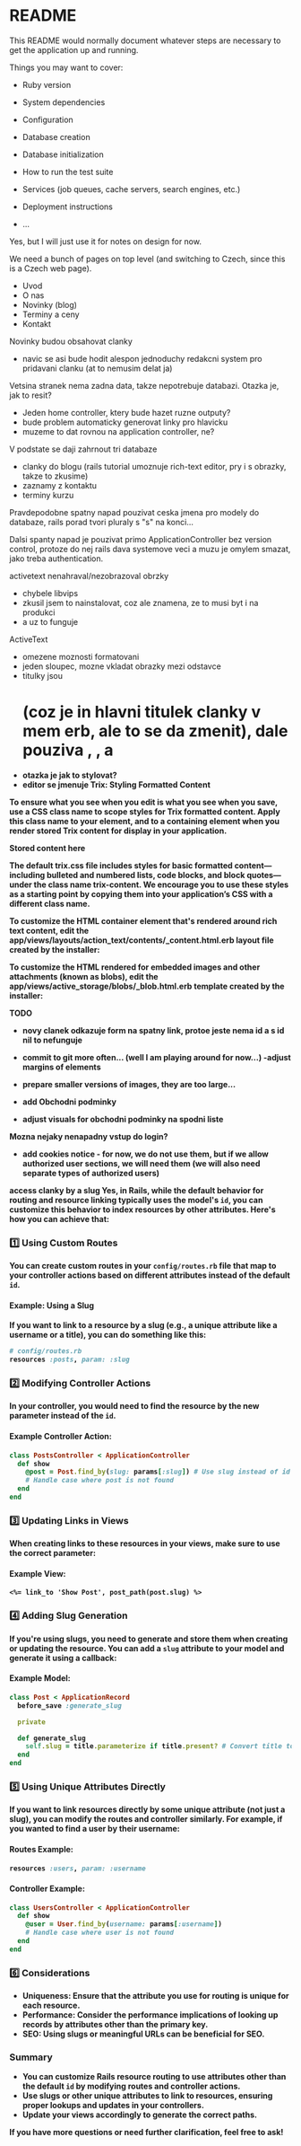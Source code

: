 # README

This README would normally document whatever steps are necessary to get the
application up and running.

Things you may want to cover:

* Ruby version

* System dependencies

* Configuration

* Database creation

* Database initialization

* How to run the test suite

* Services (job queues, cache servers, search engines, etc.)

* Deployment instructions

* ...


Yes, but I will just use it for notes on design for now.

We need a bunch of pages on top level (and switching to Czech, since this is a Czech web page).
- Uvod
- O nas
- Novinky (blog)
- Terminy a ceny
- Kontakt

Novinky budou obsahovat clanky

- navic se asi bude hodit alespon jednoduchy redakcni system pro pridavani clanku
 (at to nemusim delat ja)
 
 Vetsina stranek nema zadna data, takze nepotrebuje databazi. 
 Otazka je, jak to resit? 
 - Jeden home controller, ktery bude hazet ruzne outputy?
 - bude problem automaticky generovat linky pro hlavicku
 - muzeme to dat rovnou na application controller, ne?
 
 V podstate se daji zahrnout tri databaze
  - clanky do blogu (rails tutorial umoznuje rich-text editor, pry i s obrazky, takze to zkusime)
  - zaznamy z kontaktu
  - terminy kurzu
  
  
Pravdepodobne spatny napad pouzivat ceska jmena pro modely do databaze, rails porad tvori pluraly s "s" na konci...


Dalsi spanty napad je pouzivat primo ApplicationController bez version control, protoze 
do nej rails dava systemove veci a muzu je omylem smazat, jako treba authentication.


activetext nenahraval/nezobrazoval obrzky
 - chybele libvips
 - zkusil jsem to nainstalovat, coz ale znamena, ze to musi byt i na produkci
 - a uz to funguje

ActiveText
 - omezene moznosti formatovani
 - jeden sloupec, mozne vkladat obrazky mezi odstavce
 - titulky jsou <h1> (coz je in hlavni titulek clanky v mem erb, ale to se da zmenit), dale pouziva
 <strong>, <emph>, a <figcaption>
 - otazka je jak to stylovat?
 - editor se jmenuje Trix:
 Styling Formatted Content

To ensure what you see when you edit is what you see when you save, use a CSS class name to scope styles for Trix formatted content. Apply this class name to your <trix-editor> element, and to a containing element when you render stored Trix content for display in your application.

<trix-editor class="trix-content"></trix-editor>

<div class="trix-content">Stored content here</div>

The default trix.css file includes styles for basic formatted content—including bulleted and numbered lists, code blocks, and block quotes—under the class name trix-content. We encourage you to use these styles as a starting point by copying them into your application’s CSS with a different class name.


To customize the HTML container element that's rendered around rich text content, edit the app/views/layouts/action_text/contents/_content.html.erb layout file created by the installer:


To customize the HTML rendered for embedded images and other attachments (known as blobs), edit the app/views/active_storage/blobs/_blob.html.erb template created by the installer:




TODO
- novy clanek odkazuje form na spatny link, protoe jeste nema id a s id nil to nefunguje


- commit to git more often... (well I am playing around for now...)
-adjust margins of elements
- prepare smaller versions of images, they are too large...
- add Obchodni podminky
- adjust visuals for obchodni podminky na spodni liste

Mozna nejaky nenapadny vstup do login?


- add cookies notice - for now, we do not use them, but if we allow authorized user sections, we will need them (we will also need separate types of authorized users)




access clanky by a slug
Yes, in Rails, while the default behavior for routing and resource linking typically uses the model's `id`, you can customize this behavior to index resources by other attributes. Here's how you can achieve that:

### **1️⃣ Using Custom Routes**
You can create custom routes in your `config/routes.rb` file that map to your controller actions based on different attributes instead of the default `id`.

#### **Example: Using a Slug**
If you want to link to a resource by a slug (e.g., a unique attribute like a username or a title), you can do something like this:

```ruby
# config/routes.rb
resources :posts, param: :slug
```

### **2️⃣ Modifying Controller Actions**
In your controller, you would need to find the resource by the new parameter instead of the `id`.

#### **Example Controller Action:**
```ruby
class PostsController < ApplicationController
  def show
    @post = Post.find_by(slug: params[:slug]) # Use slug instead of id
    # Handle case where post is not found
  end
end
```

### **3️⃣ Updating Links in Views**
When creating links to these resources in your views, make sure to use the correct parameter:

#### **Example View:**
```erb
<%= link_to 'Show Post', post_path(post.slug) %>
```

### **4️⃣ Adding Slug Generation**
If you're using slugs, you need to generate and store them when creating or updating the resource. You can add a `slug` attribute to your model and generate it using a callback:

#### **Example Model:**
```ruby
class Post < ApplicationRecord
  before_save :generate_slug

  private

  def generate_slug
    self.slug = title.parameterize if title.present? # Convert title to a slug
  end
end
```

### **5️⃣ Using Unique Attributes Directly**
If you want to link resources directly by some unique attribute (not just a slug), you can modify the routes and controller similarly. For example, if you wanted to find a user by their username:

#### **Routes Example:**
```ruby
resources :users, param: :username
```

#### **Controller Example:**
```ruby
class UsersController < ApplicationController
  def show
    @user = User.find_by(username: params[:username])
    # Handle case where user is not found
  end
end
```

### **6️⃣ Considerations**
- **Uniqueness**: Ensure that the attribute you use for routing is unique for each resource.
- **Performance**: Consider the performance implications of looking up records by attributes other than the primary key.
- **SEO**: Using slugs or meaningful URLs can be beneficial for SEO.

### **Summary**
- You can customize Rails resource routing to use attributes other than the default `id` by modifying routes and controller actions.
- Use slugs or other unique attributes to link to resources, ensuring proper lookups and updates in your controllers.
- Update your views accordingly to generate the correct paths.

If you have more questions or need further clarification, feel free to ask!
